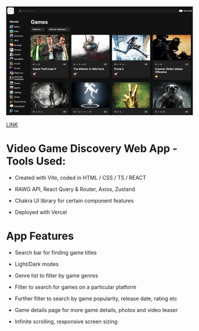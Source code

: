 ![img](src/assets/screenshot.png)

[LINK](https://game-hub-xi-azure.vercel.app)

# Video Game Discovery Web App - Tools Used:

- Created with Vite, coded in HTML / CSS / TS / REACT

- RAWG API, React Query & Router, Axios, Zustand

- Chakra UI library for certain component features

- Deployed with Vercel

# App Features

- Search bar for finding game titles

- Light/Dark modes

- Genre list to filter by game genres

- Filter to search for games on a particular platform

- Further filter to search by game popularity,
  release date, rating etc

- Game details page for more game details, photos
  and video teaser

- Infinite scrolling, responsive screen sizing
